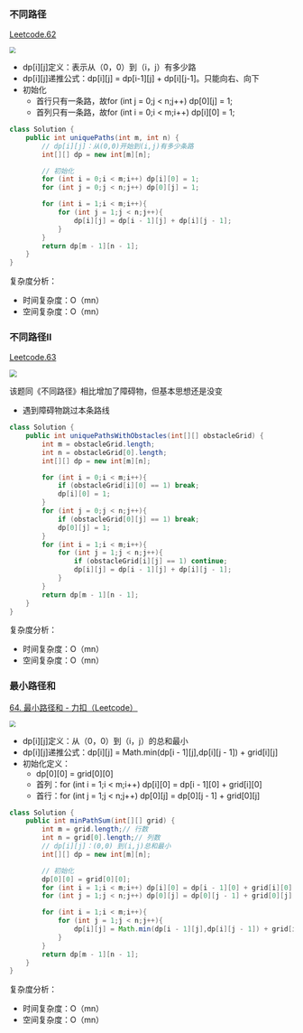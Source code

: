 

### 不同路径

[Leetcode.62](https://leetcode-cn.com/problems/unique-paths/)

<img src="https://yingziimage.oss-cn-beijing.aliyuncs.com/img/202302192237389.png" style="zoom: 67%;" />



- dp\[i][j]定义：表示从（0，0）到（i，j）有多少路
- dp\[i][j]递推公式：dp\[i][j] = dp\[i-1][j] + dp\[i][j-1]。只能向右、向下
- 初始化
  - 首行只有一条路，故for (int j = 0;j < n;j++) dp\[0][j] = 1;
  - 首列只有一条路，故for (int i = 0;i < m;i++) dp\[i][0] = 1;



```java
class Solution {
    public int uniquePaths(int m, int n) {
        // dp[i][j]：从(0,0)开始到(i,j)有多少条路
        int[][] dp = new int[m][n];

        // 初始化
        for (int i = 0;i < m;i++) dp[i][0] = 1;
        for (int j = 0;j < n;j++) dp[0][j] = 1;

        for (int i = 1;i < m;i++){
            for (int j = 1;j < n;j++){
                dp[i][j] = dp[i - 1][j] + dp[i][j - 1];
            }
        }
        return dp[m - 1][n - 1];
    }
}
```

复杂度分析：

- 时间复杂度：O（mn）
- 空间复杂度：O（mn）





### 不同路径Ⅱ

[Leetcode.63](https://leetcode-cn.com/problems/unique-paths-ii/)

<img src="https://yingziimage.oss-cn-beijing.aliyuncs.com/img/202302192243740.png" style="zoom:80%;" />

该题同《不同路径》相比增加了障碍物，但基本思想还是没变

- 遇到障碍物跳过本条路线



```java
class Solution {
    public int uniquePathsWithObstacles(int[][] obstacleGrid) {
        int m = obstacleGrid.length;
        int n = obstacleGrid[0].length;
        int[][] dp = new int[m][n];

        for (int i = 0;i < m;i++){
            if (obstacleGrid[i][0] == 1) break;
            dp[i][0] = 1;
        }
        for (int j = 0;j < n;j++){
            if (obstacleGrid[0][j] == 1) break;
            dp[0][j] = 1;
        }
        for (int i = 1;i < m;i++){
            for (int j = 1;j < n;j++){
                if (obstacleGrid[i][j] == 1) continue;
                dp[i][j] = dp[i - 1][j] + dp[i][j - 1];
            }
        }
        return dp[m - 1][n - 1];
    }
}
```

复杂度分析：

- 时间复杂度：O（mn）
- 空间复杂度：O（mn）



### 最小路径和

[64. 最小路径和 - 力扣（Leetcode）](https://leetcode.cn/problems/minimum-path-sum/description/)

<img src="https://yingziimage.oss-cn-beijing.aliyuncs.com/img/202302192247928.png" style="zoom:67%;" />

- dp\[i][j]定义：从（0，0）到（i，j）的总和最小
- dp\[i][j]递推公式：dp\[i][j] = Math.min(dp\[i - 1][j],dp\[i][j - 1]) + grid\[i][j]
- 初始化定义：
  -  dp\[0][0] = grid\[0][0]
  - 首列：for (int i = 1;i < m;i++) dp\[i][0] = dp\[i - 1][0] + grid\[i][0]
  - 首行：for (int j = 1;j < n;j++) dp\[0][j] = dp\[0][j - 1] + grid\[0][j]

```java
class Solution {
    public int minPathSum(int[][] grid) {
        int m = grid.length;// 行数
        int n = grid[0].length;// 列数
        // dp[i][j]：(0,0) 到(i,j)总和最小
        int[][] dp = new int[m][n];

        // 初始化
        dp[0][0] = grid[0][0];
        for (int i = 1;i < m;i++) dp[i][0] = dp[i - 1][0] + grid[i][0];
        for (int j = 1;j < n;j++) dp[0][j] = dp[0][j - 1] + grid[0][j];

        for (int i = 1;i < m;i++){
            for (int j = 1;j < n;j++){
                dp[i][j] = Math.min(dp[i - 1][j],dp[i][j - 1]) + grid[i][j];
            }
        }
        return dp[m - 1][n - 1];
    }
}
```

复杂度分析：

- 时间复杂度：O（mn）
- 空间复杂度：O（mn）